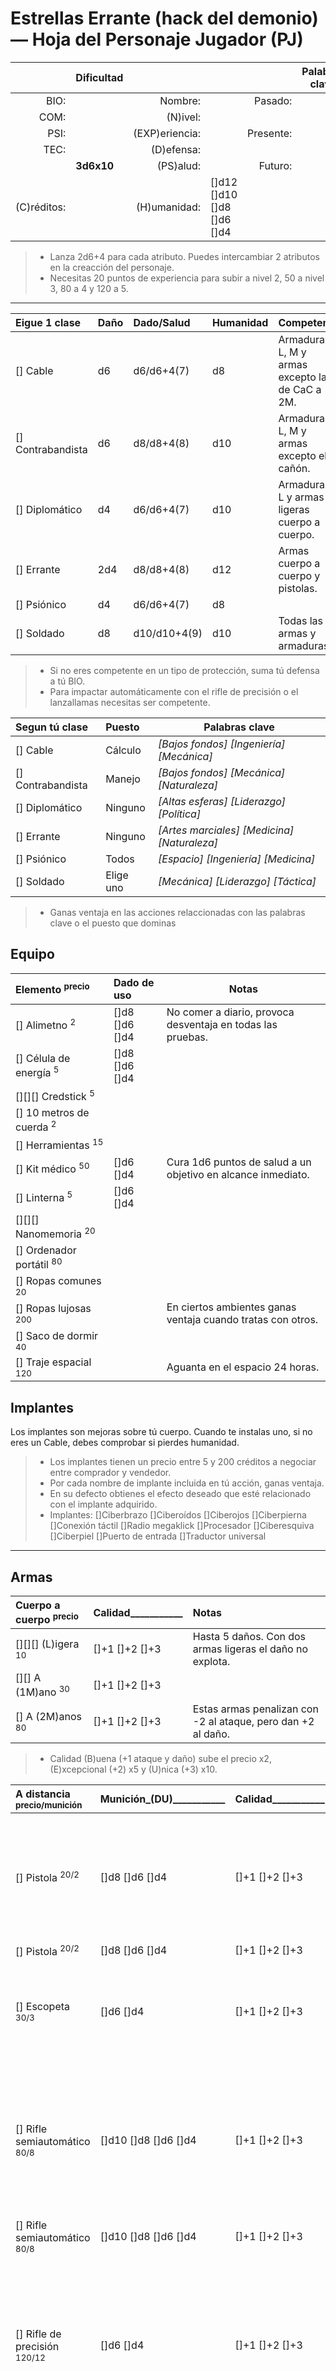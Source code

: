 Estrellas Errante (hack del demonio) — Hoja del Personaje Jugador (PJ)
======================================================================

|             | Dificultad |                |                                 |           | Palabras clave |
| ----------: | :--------- | -------------: | :------------------------------ | --------: | -------------- |
| BIO:        |            | Nombre:        |                                 | Pasado:   |                |
| COM:        |            | (N)ivel:       |                                 |           |                |
| PSI:        |            | (EXP)eriencia: |                                 | Presente: |                |
| TEC:        |            | (D)efensa:     |                                 |           |                |
|             | **3d6x10** | (PS)alud:      |                                 | Futuro:   |                |
| (C)réditos: |            | (H)umanidad:   | []d12 []d10 []d8 []d6 []d4      |           |                |
> * Lanza 2d6+4 para cada atributo. Puedes intercambiar 2 atributos en la creacción del personaje.
> * Necesitas 20 puntos de experiencia para subir a nivel 2, 50 a nivel 3, 80 a 4 y 120 a 5.
___

| Eigue 1 clase     | Daño | Dado/Salud   | Humanidad | Competente                                      |
| :---------------- | :--- | :----------- | :-------- | :---------------------------------------------- |
| [] Cable          | d6   | d6/d6+4(7)   | d8        | Armaduras L, M y armas excepto las de CaC a 2M. |
| [] Contrabandista | d6   | d8/d8+4(8)   | d10       | Armaduras L, M y armas excepto el cañón.        |
| [] Diplomático    | d4   | d6/d6+4(7)   | d10       | Armaduras L y armas ligeras cuerpo a cuerpo.    |
| [] Errante        | 2d4  | d8/d8+4(8)   | d12       | Armas cuerpo a cuerpo y pistolas.               |
| [] Psiónico       | d4   | d6/d6+4(7)   | d8        |                                                 |
| [] Soldado        | d8   | d10/d10+4(9) | d10       | Todas las armas y armaduras.                    |
> * Si no eres competente en un tipo de protección, suma tú defensa a tú BIO.
> * Para impactar automáticamente con el rifle de precisión o el lanzallamas necesitas ser competente.

| Segun tú clase     | Puesto     | Palabras clave                              |
| :----------------- | :--------- | ------------------------------------------- |
| [] Cable           | Cálculo    | _[Bajos fondos] [Ingeniería] [Mecánica]_    |
| [] Contrabandista  | Manejo     | _[Bajos fondos] [Mecánica] [Naturaleza]_    |
| [] Diplomático     | Ninguno    | _[Altas esferas] [Liderazgo] [Política]_    |
| [] Errante         | Ninguno    | _[Artes marciales] [Medicina] [Naturaleza]_ |
| [] Psiónico        | Todos      | _[Espacio] [Ingeniería] [Medicina]_         |
| [] Soldado         | Elige uno  | _[Mecánica] [Liderazgo] [Táctica]_          |
> * Ganas ventaja en las acciones relaccionadas con las palabras clave o el puesto que dominas

Equipo
------

| Elemento <sup>precio</sup>           | Dado de uso    | Notas                                                        |
| :----------------------------------- | :------------- | ------------------------------------------------------------ |
| [] Alimetno <sup>2</sup>             | []d8 []d6 []d4 | No comer a diario, provoca desventaja en todas las pruebas.  | 
| [] Célula de energía <sup>5</sup>    | []d8 []d6 []d4 |                                                              |
| [][][] Credstick <sup>5</sup>        |                |                                                              |
| [] 10 metros de cuerda <sup>2</sup>  |                |                                                              |   
| [] Herramientas <sup>15</sup>        |                |                                                              |
| [] Kit médico <sup>50</sup>          | []d6 []d4      | Cura 1d6 puntos de salud a un objetivo en alcance inmediato. |
| [] Linterna <sup>5</sup>             | []d6 []d4      |                                                              |
| [][][] Nanomemoria <sup>20</sup>     |                |                                                              |
| [] Ordenador portátil <sup>80</sup>  |                |                                                              |
| [] Ropas comunes <sup>20</sup>       |                |                                                              | 
| [] Ropas lujosas <sup>200</sup>      |                | En ciertos ambientes ganas ventaja cuando tratas con otros.  |
| [] Saco de dormir <sup>40</sup>      |                |                                                              | 
| [] Traje espacial <sup>120</sup>     |                | Aguanta en el espacio 24 horas.                              |

Implantes
---------
Los implantes son mejoras sobre tú cuerpo. Cuando te instalas uno, si no eres un Cable, debes comprobar si pierdes humanidad. 
> * Los implantes tienen un precio entre 5 y 200 créditos a negociar entre comprador y vendedor.
> * Por cada nombre de implante incluida en tú acción, ganas ventaja.
> * En su defecto obtienes el efecto deseado que esté relacionado con el implante adquirido.
> * Implantes: []Ciberbrazo []Ciberoídos []Ciberojos []Ciberpierna []Conexión táctil []Radio megaklick []Procesador []Ciberesquiva []Ciberpiel []Puerto de entrada []Traductor universal

<hr class="end-col">

Armas
-----

| Cuerpo a cuerpo <sup>precio</sup> | Calidad___________ | Notas |
| :-------------------------------- | :------------- | :---- | 
| [][][] (L)igera <sup>10</sup>     | []+1 []+2 []+3 | Hasta 5 daños. Con dos armas ligeras el daño no explota. |
| [][] A (1M)ano <sup>30</sup>      | []+1 []+2 []+3 |       |
| [] A (2M)anos <sup>80</sup>       | []+1 []+2 []+3 | Estas armas penalizan con -2 al ataque, pero dan +2 al daño. |
> * Calidad (B)uena (+1 ataque y daño) sube el precio x2, (E)xcepcional (+2) x5 y (U)nica (+3) x10.

| A distancia <sup>precio/munición</sup>  | Munición_(DU)___________ | Calidad___________ | Notas |
| :-------------------------------------- | :------------------- | :------------- | :---- |
| [] Pistola <sup>20/2</sup>              | []d8 []d6 []d4       | []+1 []+2 []+3 | Las pistolas pueden usarse en alcance inmediato, cercano o lejano. Si usas 2 pistolas, puedes disparar 2 veces pero el daño no explota. |
| [] Pistola <sup>20/2</sup>              | []d8 []d6 []d4       | []+1 []+2 []+3 | |
| [] Escopeta <sup>30/3</sup>             | []d6 []d4            | []+1 []+2 []+3 | La escopeta pueden usarse en alcance inmediato o cercano. Si fallas con la escopeta, haces daño igual a tú nivel. |
| [] Rifle semiautomático <sup>80/8</sup> | []d10 []d8 []d6 []d4 | []+1 []+2 []+3 | Las armas automáticas disparan con ventaja pero gastan el doble de munición. Si es semiautomática debes elegir en que modo vas a disparar, 1 bala o 1 rafaga. |
| [] Rifle semiautomático <sup>80/8</sup> | []d10 []d8 []d6 []d4 | []+1 []+2 []+3 | |
| [] Rifle de precisión <sup>120/12</sup> | []d6 []d4            | []+1 []+2 []+3 | El rifle de precisión no puede usarse en distancia inmediata pero si en cercana, lejana y distante. Si gastas un turno apuntando con el rifle de precisión impactas automáticamente y +1d6 al daño. |
| [] Lanzallamas <sup>60/6</sup>          | []d6 []d4            | []+1 []+2 []+3 | El lanzallamas impacta automáticamente a 1d4 objetivos en alcance inmediato o cercano, pero hace la mitad de daño. |
| [] Cañon de asalto <sup>160/16</sup>    | []d8 []d6 []d4       | []+1 []+2 []+3 | El cañon de asalto alcanza a lejano o distante, pero a cercano impacta a 1d6 objetivos. Siempre hace 1d8+1d6 de daño. |
| [][][][][][] Granada <sup>20</sup>      |                      |                | Las granadas alcanzan a lejano. A cercano impactan a 1d4 objetivos. Siempre hacen 1d10 daños. |
> * Si eres incompetente en algún tipo de arma, disparas con desventaja.
> * Calidad (B)uena (+1 impacto y daño) sube el precio x2, (E)xcepcional (+2) x5 y (U)nica (+3) x10.

Protecciones
------------

| Tipo de protección <sup>precio</sup> | Defensa | Nº de mejoras | Calidad excepcional/única |
| :----------------------------------- | :------ | :------------ | :------------------------ | 
| [] (L)igera <sup>30</sup>             | 2       | 0             | []x2 []x3               |
| [] (M)edia <sup>80</sup>              | 4       | 2             | []x2 []x3
| [] (P)esada <sup>160</sup>            | 8       | 4             | []x2 []x3
> * Las mejoras tienen un precio entre 15 y 80 créditos a negociar entre comprador y vendedor.
> * Por cada nombre de mejora incluida en tú acción, ganas ventaja.
> * En su defecto obtienes el efecto deseado que esté relacionado con la mejora adquirida.
> * Majoras: []Infravisión []Antibalas []Radio megaklick []Linterna []Escudo de fuerza []Propulsores []Inhibior de explosión []Sistema de puntería []Regeneración
> * La calidad excepcional multiplica la defensa x2 y el precio x8, única x3 y precio x20.

<hr class="end-page">

Estrellas Errante (hack del demonio) — Hoja del Guargian Estelar (GE)
=====================================================================
### Pruebas
> * Cuando pongas a pruaba a un PJ, este debe superar o igualar la dificultad de uno de sus atributos con 1d20.
> * Siempre que en 1d20 salga un 1 el resultado es un fallo automático y un 20 es un éxito automático.
> * Por cada venjata que tenga el PJ, este tira 1d20 adicional y escoge el mejor resultado. Con desventaja el peor resultado.
> * El PJ puede cambiar 1 tirada con desventaja por 2 con ventaja si es posible invertir más tiempo en la prueba.
> * **No se pueden repetir las tiradas y se eliminan los decimales si los hubiera**.
> * Algunos modificadores se aplican después de lanzar el dado y antes de compararlo con el atributo.
> * **Solamente se aplica un bonus y/o un malus, los más altos de cada tipo**.
> * El GE nunca tira dados; los PJs atacan, esquivan o superan pruebas. 
> * Siempre que los PJs fallen 1 tirada que no sea de combate, ni tenga consecuencia, coge 1 ficha de amenaza. 

### Medidas de tiempo
> * Los **intervalos** se usan para pruebas que requieren concentración y duran entre 20' hasta varios años.
> * En los **asaltos** los personajes actuan rápido, sin apenas margen para hablar, en un tramo de 6 segundos.

### Dado de uso (DU)
> * Cuando un objeto se gasta, se tira su DU y si sale 1 o 2, el tamaño del dado baja; d20 > d12 > d10 > d8 > d6 > d4 > consumido.

### Carga
> * El GE puede considerar que un PJ esta **sobrecargado**, lo que supone realizar todas las pruebas de BIO con desventaja.

### Descanso
> * Descansar 8 horas de las 24 del día, supone recuperar todos los puntos de poder, toda la defensa y salud igual al resultado de lanzar el dado de salud del PJ.

### Humanidad
> * Cuando un PJ se queda sin humanidad, su personaje pasa a ser controlado por ti, Guardián Estelar. MWA HA HA HA 

### Cambios de estado
> * Los PJs pueden verse en desventaja o reaccionar de forma inexperada si adquieren un estado que altera su condición.  
Ejemplos: _[Aturdido] [Ceguera] [Pánico] [Paralisis] [Sordera]_

### Iniciativa
> * El GE y los PJs lanzan 1d6 para ver que bando actua primero.











